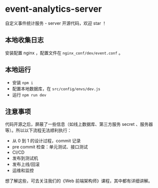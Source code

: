 # event-analytics-server

自定义事件统计服务 - server 开源代码，欢迎 star ！

## 本地收集日志

安装配置 nginx ，配置文件在 `nginx_conf/dev/event.conf` 。

## 本地运行

-   安装 `npm i`
-   配置本地数据库，在 `src/config/envs/dev.js`
-   运行 `npm run dev`

## 注意事项

代码开源之后，屏蔽了一些信息（如线上数据库、第三方服务 secret 、服务器等）。所以以下流程无法顺利执行：

-   从 0 到 1 的设计过程，commit 记录
-   pre commit 检查：单元测试、接口测试
-   CI/CD
-   发布到测试机
-   发布上线/回滚
-   运维和监控

想了解这些，可去关注我们的《Web 前端架构师》课程，其中都有详细讲解。
